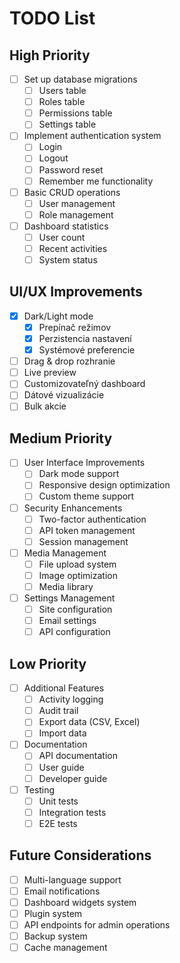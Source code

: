 # TODO List

## High Priority
- [ ] Set up database migrations
  - [ ] Users table
  - [ ] Roles table
  - [ ] Permissions table
  - [ ] Settings table
- [ ] Implement authentication system
  - [ ] Login
  - [ ] Logout
  - [ ] Password reset
  - [ ] Remember me functionality
- [ ] Basic CRUD operations
  - [ ] User management
  - [ ] Role management
- [ ] Dashboard statistics
  - [ ] User count
  - [ ] Recent activities
  - [ ] System status

## UI/UX Improvements
- [x] Dark/Light mode
  - [x] Prepínač režimov
  - [x] Perzistencia nastavení
  - [x] Systémové preferencie
- [ ] Drag & drop rozhranie
- [ ] Live preview
- [ ] Customizovateľný dashboard
- [ ] Dátové vizualizácie
- [ ] Bulk akcie

## Medium Priority
- [ ] User Interface Improvements
  - [ ] Dark mode support
  - [ ] Responsive design optimization
  - [ ] Custom theme support
- [ ] Security Enhancements
  - [ ] Two-factor authentication
  - [ ] API token management
  - [ ] Session management
- [ ] Media Management
  - [ ] File upload system
  - [ ] Image optimization
  - [ ] Media library
- [ ] Settings Management
  - [ ] Site configuration
  - [ ] Email settings
  - [ ] API configuration

## Low Priority
- [ ] Additional Features
  - [ ] Activity logging
  - [ ] Audit trail
  - [ ] Export data (CSV, Excel)
  - [ ] Import data
- [ ] Documentation
  - [ ] API documentation
  - [ ] User guide
  - [ ] Developer guide
- [ ] Testing
  - [ ] Unit tests
  - [ ] Integration tests
  - [ ] E2E tests

## Future Considerations
- [ ] Multi-language support
- [ ] Email notifications
- [ ] Dashboard widgets system
- [ ] Plugin system
- [ ] API endpoints for admin operations
- [ ] Backup system
- [ ] Cache management
